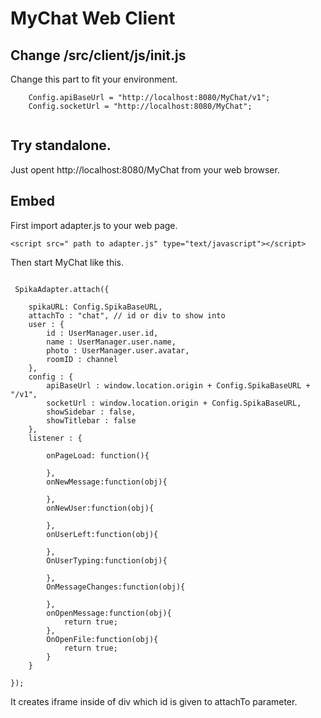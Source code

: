 # MyChat Web Client

## Change /src/client/js/init.js

Change this part to fit your environment.

```
    Config.apiBaseUrl = "http://localhost:8080/MyChat/v1";
    Config.socketUrl = "http://localhost:8080/MyChat";
    
```

## Try standalone.

Just opent http://localhost:8080/MyChat from your web browser.

## Embed 

First import adapter.js to your web page.

```
<script src=" path to adapter.js" type="text/javascript"></script>
```

Then start MyChat like this.

```

 SpikaAdapter.attach({

    spikaURL: Config.SpikaBaseURL,
    attachTo : "chat", // id or div to show into
    user : {
        id : UserManager.user.id,
        name : UserManager.user.name,
        photo : UserManager.user.avatar,
        roomID : channel
    },
    config : {
        apiBaseUrl : window.location.origin + Config.SpikaBaseURL + "/v1",
        socketUrl : window.location.origin + Config.SpikaBaseURL,
        showSidebar : false,
        showTitlebar : false
    },
    listener : {

        onPageLoad: function(){
            
        },
        onNewMessage:function(obj){

        },
        onNewUser:function(obj){

        },
        onUserLeft:function(obj){

        },
        OnUserTyping:function(obj){

        },
        OnMessageChanges:function(obj){

        },
        onOpenMessage:function(obj){
            return true;
        },
        OnOpenFile:function(obj){
            return true;
        }
    }

});

```

It creates iframe inside of div which id is given to attachTo parameter.